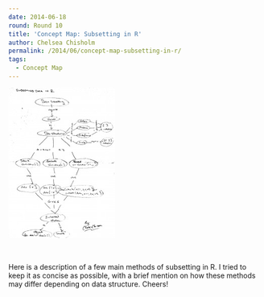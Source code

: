 ```yaml
---
date: 2014-06-18
round: Round 10
title: 'Concept Map: Subsetting in R'
author: Chelsea Chisholm
permalink: /2014/06/concept-map-subsetting-in-r/
tags:
  - Concept Map
---
```

[<img class="alignnone size-medium wp-image-7791" alt="image" src="/uploads/2014/06/image-e1403100396113-212x300.jpg" width="212" height="300" />][1]

&nbsp;

Here is a description of a few main methods of subsetting in R. I tried to keep it as concise as possible, with a brief mention on how these methods may differ depending on data structure. Cheers!

 [1]: /uploads/2014/06/image-e1403100396113.jpg
